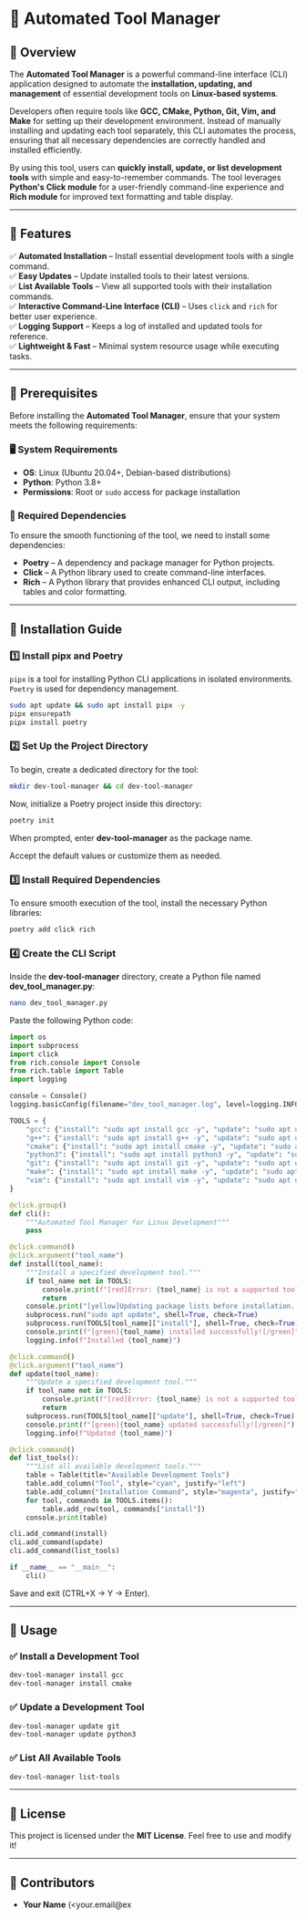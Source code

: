 


# 🚀 Automated Tool Manager

## 📌 Overview

The **Automated Tool Manager** is a powerful command-line interface (CLI) application designed to automate the **installation, updating, and management** of essential development tools on **Linux-based systems**. 

Developers often require tools like **GCC, CMake, Python, Git, Vim, and Make** for setting up their development environment. Instead of manually installing and updating each tool separately, this CLI automates the process, ensuring that all necessary dependencies are correctly handled and installed efficiently.

By using this tool, users can **quickly install, update, or list development tools** with simple and easy-to-remember commands. The tool leverages **Python's Click module** for a user-friendly command-line experience and **Rich module** for improved text formatting and table display.

---

## **📌 Features**

✅ **Automated Installation** – Install essential development tools with a single command.  
✅ **Easy Updates** – Update installed tools to their latest versions.  
✅ **List Available Tools** – View all supported tools with their installation commands.  
✅ **Interactive Command-Line Interface (CLI)** – Uses `click` and `rich` for better user experience.  
✅ **Logging Support** – Keeps a log of installed and updated tools for reference.  
✅ **Lightweight & Fast** – Minimal system resource usage while executing tasks.  

---

## **📌 Prerequisites**

Before installing the **Automated Tool Manager**, ensure that your system meets the following requirements:

### **🖥 System Requirements**
- **OS**: Linux (Ubuntu 20.04+, Debian-based distributions)
- **Python**: Python 3.8+
- **Permissions**: Root or `sudo` access for package installation

### **🔹 Required Dependencies**
To ensure the smooth functioning of the tool, we need to install some dependencies:

- **Poetry** – A dependency and package manager for Python projects.
- **Click** – A Python library used to create command-line interfaces.
- **Rich** – A Python library that provides enhanced CLI output, including tables and color formatting.

---

## **📌 Installation Guide**

### **1️⃣ Install pipx and Poetry**
`pipx` is a tool for installing Python CLI applications in isolated environments. `Poetry` is used for dependency management.

```bash
sudo apt update && sudo apt install pipx -y
pipx ensurepath
pipx install poetry
```

### **2️⃣ Set Up the Project Directory**
To begin, create a dedicated directory for the tool:

```bash
mkdir dev-tool-manager && cd dev-tool-manager
```

Now, initialize a Poetry project inside this directory:

```bash
poetry init
```

When prompted, enter **dev-tool-manager** as the package name.

Accept the default values or customize them as needed.

### **3️⃣ Install Required Dependencies**
To ensure smooth execution of the tool, install the necessary Python libraries:

```bash
poetry add click rich
```

### **4️⃣ Create the CLI Script**
Inside the **dev-tool-manager** directory, create a Python file named **dev_tool_manager.py**:

```bash
nano dev_tool_manager.py
```

Paste the following Python code:

```python
import os
import subprocess
import click
from rich.console import Console
from rich.table import Table
import logging

console = Console()
logging.basicConfig(filename="dev_tool_manager.log", level=logging.INFO, format="%(asctime)s - %(message)s")

TOOLS = {
    "gcc": {"install": "sudo apt install gcc -y", "update": "sudo apt upgrade gcc -y"},
    "g++": {"install": "sudo apt install g++ -y", "update": "sudo apt upgrade g++ -y"},
    "cmake": {"install": "sudo apt install cmake -y", "update": "sudo apt upgrade cmake -y"},
    "python3": {"install": "sudo apt install python3 -y", "update": "sudo apt upgrade python3 -y"},
    "git": {"install": "sudo apt install git -y", "update": "sudo apt upgrade git -y"},
    "make": {"install": "sudo apt install make -y", "update": "sudo apt upgrade make -y"},
    "vim": {"install": "sudo apt install vim -y", "update": "sudo apt upgrade vim -y"}
}

@click.group()
def cli():
    """Automated Tool Manager for Linux Development"""
    pass

@click.command()
@click.argument("tool_name")
def install(tool_name):
    """Install a specified development tool."""
    if tool_name not in TOOLS:
        console.print(f"[red]Error: {tool_name} is not a supported tool.[/red]")
        return
    console.print("[yellow]Updating package lists before installation...[/yellow]")
    subprocess.run("sudo apt update", shell=True, check=True)
    subprocess.run(TOOLS[tool_name]["install"], shell=True, check=True)
    console.print(f"[green]{tool_name} installed successfully![/green]")
    logging.info(f"Installed {tool_name}")

@click.command()
@click.argument("tool_name")
def update(tool_name):
    """Update a specified development tool."""
    if tool_name not in TOOLS:
        console.print(f"[red]Error: {tool_name} is not a supported tool.[/red]")
        return
    subprocess.run(TOOLS[tool_name]["update"], shell=True, check=True)
    console.print(f"[green]{tool_name} updated successfully![/green]")
    logging.info(f"Updated {tool_name}")

@click.command()
def list_tools():
    """List all available development tools."""
    table = Table(title="Available Development Tools")
    table.add_column("Tool", style="cyan", justify="left")
    table.add_column("Installation Command", style="magenta", justify="left")
    for tool, commands in TOOLS.items():
        table.add_row(tool, commands["install"])
    console.print(table)

cli.add_command(install)
cli.add_command(update)
cli.add_command(list_tools)

if __name__ == "__main__":
    cli()
```

Save and exit (CTRL+X → Y → Enter).

---

## **📌 Usage**

### **✅ Install a Development Tool**
```bash
dev-tool-manager install gcc
dev-tool-manager install cmake
```

### **✅ Update a Development Tool**
```bash
dev-tool-manager update git
dev-tool-manager update python3
```

### **✅ List All Available Tools**
```bash
dev-tool-manager list-tools
```

---

## **📌 License**

This project is licensed under the **MIT License**. Feel free to use and modify it!

---

## **👥 Contributors**

- **Your Name** (<your.email@ex


